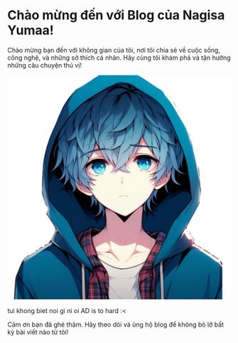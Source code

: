 # Chào mừng đến với Blog của Nagisa Yumaa!

Chào mừng bạn đến với không gian của tôi, nơi tôi chia sẻ về cuộc sống, công nghệ, và những sở thích cá nhân. Hãy cùng tôi khám phá và tận hưởng những câu chuyện thú vị!

![Nagisa Yumaa](/assets/img/favicons/android-chrome-512x512.png)

tui khong biet noi gi ni oi
AD is to hard :<

Cảm ơn bạn đã ghé thăm. Hãy theo dõi và ủng hộ blog để không bỏ lỡ bất kỳ bài viết nào từ tôi!